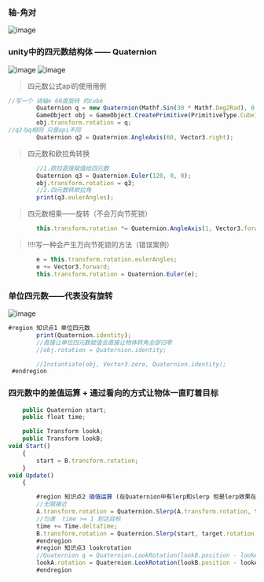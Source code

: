 ### 轴-角对
![image](https://github.com/NatsunoKoide/NatsunoKoide.github.io/assets/137853852/fb7ce126-6726-4819-bebf-a2dfa19a1f75)

### unity中的四元数结构体 —— Quaternion
![image](https://github.com/NatsunoKoide/NatsunoKoide.github.io/assets/137853852/db2d3b39-ca81-4b03-85ec-c2898ba6e7ae)
![image](https://github.com/NatsunoKoide/NatsunoKoide.github.io/assets/137853852/90418e9d-fb10-4fc1-a528-0ea20316fe95)

> 四元数公式api的使用用例
```js
//写一个 绕轴x 60度旋转 的cube
        Quaternion q = new Quaternion(Mathf.Sin(30 * Mathf.Deg2Rad), 0, 0, Mathf.Cos(30) * Mathf.Deg2Rad);
        GameObject obj = GameObject.CreatePrimitive(PrimitiveType.Cube);
        obj.transform.rotation = q; 
//q2与q相同 只是api不同
        Quaternion q2 = Quaternion.AngleAxis(60, Vector3.right);
```

> 四元数和欧拉角转换
```js
        //1.欧拉直接赋值给四元数
        Quaternion q3 = Quaternion.Euler(120, 0, 0);
        obj.transform.rotation = q3;
        //2.四元数转欧拉角
        print(q3.eulerAngles);
```

> 四元数相乘——旋转（不会万向节死锁）
```js
        this.transform.rotation *= Quaternion.AngleAxis(1, Vector3.forward); 
```

> !!!!写一种会产生万向节死锁的方法（错误案例）
```js
        e = this.transform.rotation.eulerAngles;
        e += Vector3.forward;
        this.transform.rotation = Quaternion.Euler(e);
```
### 单位四元数——代表没有旋转
![image](https://github.com/NatsunoKoide/NatsunoKoide.github.io/assets/137853852/7e3c13a5-2def-426e-a612-2443e74416f6)

```js
#region 知识点1 单位四元数
        print(Quaternion.identity);
        //直接让单位四元数赋值会直接让物体转角全部归零
        //obj.rotation = Quaternion.identity;

        //Instantiate(obj, Vector3.zero, Quaternion.identity);
 #endregion
```

### 四元数中的差值运算 + 通过看向的方式让物体一直盯着目标
```js
    public Quaternion start;
    public float time;

    public Transform lookA;
    public Transform lookB;
void Start()
    {
        start = B.transform.rotation;
    }
void Update()
    {

        #region 知识点2 插值运算 (在Quaternion中有lerp和slerp 但是lerp效果在大角度中一般所以就用slerp)
        //无限接近
        A.transform.rotation = Quaternion.Slerp(A.transform.rotation, target.transform.rotation, Time.deltaTime);
        //匀速  time >= 1 到达目标
        time += Time.deltaTime;
        B.transform.rotation = Quaternion.Slerp(start, target.rotation, time);
        #endregion
        #region 知识点3 lookrotation
        //Quaternion q = Quaternion.LookRotation(lookB.position - lookA.position);
        lookA.rotation = Quaternion.LookRotation(lookB.position - lookA.position);
        #endregion
```